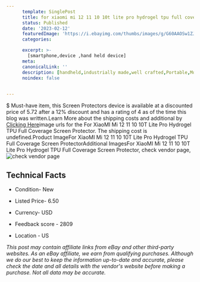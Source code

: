 ```yaml
---
      template: SinglePost
      title: for xiaomi mi 12 11 10 10t lite pro hydrogel tpu full coverage screen protector
      status: Published
      date: '2023-02-12'
      featuredImage: 'https://i.ebayimg.com/thumbs/images/g/G60AAOSw1ZJeaZOu/s-l225.jpg'
      categories: 

      excerpt: >-
        [smartphone,device ,hand held device]
      meta:
      canonicalLink: ''
      description: [handheld,industrially made,well crafted,Portable,Mobile,Compact,Convenient,Lightweight,Maneuverable,Man-portable,Miniature,Carriable,Hand-held,Light,Holdable,Transportable,Mobile device,Pocket-sized,On-the-go,Wireless,Cordless,Compact size,Convenient size, smartphone,device ,hand held device]
      noindex: false

        
---
```

$
    Must-have item, this Screen Protectors device is available at a discounted price of 5.72 after a 12% discount and has a rating of 4 as of the time this blog was written.Learn More about the shipping costs and additional by [Clicking Here](https://www.ebay.com/itm/114811124953?hash=item1abb46bcd9%3Ag%3AG60AAOSw1ZJeaZOu&mkevt=1&mkcid=1&mkrid=711-53200-19255-0&campid=%253CePNCampaignId%253E&customid=%253CreferenceId%253E&toolid=10049)image urls for the For XiaoMI Mi 12 11 10 10T Lite Pro Hydrogel TPU Full Coverage Screen Protector. The shipping cost is undefined.Product ImageFor XiaoMI Mi 12 11 10 10T Lite Pro Hydrogel TPU Full Coverage Screen ProtectorAdditional ImagesFor XiaoMI Mi 12 11 10 10T Lite Pro Hydrogel TPU Full Coverage Screen Protector, check vendor page, ![check vendor page](https://origin-galleryplus.ebayimg.com/ws/web/114811124953_2_0_1/225x225.jpg,https://origin-galleryplus.ebayimg.com/ws/web/114811124953_3_0_1/225x225.jpg,https://origin-galleryplus.ebayimg.com/ws/web/114811124953_4_0_1/225x225.jpg,https://origin-galleryplus.ebayimg.com/ws/web/114811124953_5_0_1/225x225.jpg,https://origin-galleryplus.ebayimg.com/ws/web/114811124953_6_0_1/225x225.jpg,https://origin-galleryplus.ebayimg.com/ws/web/114811124953_7_0_1/225x225.jpg,https://origin-galleryplus.ebayimg.com/ws/web/114811124953_8_0_1/225x225.jpg,https://origin-galleryplus.ebayimg.com/ws/web/114811124953_9_0_1/225x225.jpg,https://origin-galleryplus.ebayimg.com/ws/web/114811124953_10_0_1/225x225.jpg,https://origin-galleryplus.ebayimg.com/ws/web/114811124953_11_0_1/225x225.jpg)
    
    

 ## Technical Facts 



     
      

 - Condition- New 


      

 - Listed Price- 6.50 


      

 - Currency- USD 


      

 - Feedback score - 2809 


      

 - Location - US 


      
      

 *_This post may contain affiliate links from eBay and other third-party websites. As an eBay affiliate, we earn from qualifying purchases. Although we do our best to keep the information up-to-date and accurate, please check the date and all details with the vendor's website before making a purchase. Not all data may be accurate._*



    
    
    
    
    